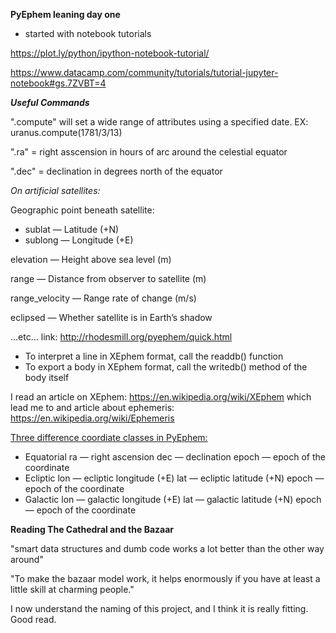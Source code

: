 **PyEphem leaning day one**

- started with notebook tutorials

https://plot.ly/python/ipython-notebook-tutorial/

https://www.datacamp.com/community/tutorials/tutorial-jupyter-notebook#gs.7ZVBT=4

**_Useful Commands_**

".compute" will set a wide range of attributes using a specified date. EX: uranus.compute(1781/3/13) 

".ra" = right asscension in hours of arc around the celestial equator

".dec" = declination in degrees north of the equator

_On artificial satellites:_

Geographic point beneath satellite:
- sublat — Latitude (+N)
- sublong — Longitude (+E)

elevation — Height above sea level (m)

range — Distance from observer to satellite (m)

range_velocity — Range rate of change (m/s)

eclipsed — Whether satellite is in Earth’s shadow


...etc... link: http://rhodesmill.org/pyephem/quick.html

- To interpret a line in XEphem format, call the readdb() function
- To export a body in XEphem format, call the writedb() method of the body itself

I read an article on XEphem: https://en.wikipedia.org/wiki/XEphem which lead me to and article about ephemeris: https://en.wikipedia.org/wiki/Ephemeris

<u>Three difference coordiate classes in PyEphem:</u>
- Equatorial
        ra — right ascension
        dec — declination
        epoch — epoch of the coordinate
- Ecliptic
        lon — ecliptic longitude (+E)
        lat — ecliptic latitude (+N)
        epoch — epoch of the coordinate
- Galactic
        lon — galactic longitude (+E)
        lat — galactic latitude (+N)
        epoch — epoch of the coordinate


**Reading The Cathedral and the Bazaar**

"smart data structures and dumb code works a lot better than the other way around"

"To make the bazaar model work, it helps enormously if you have at least a little skill at charming people." 

I now understand the naming of this project, and I think it is really fitting. Good read. 